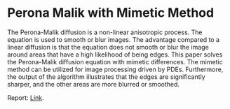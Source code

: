 # Perona Malik with Mimetic Method

The Perona-Malik diffusion is a non-linear anisotropic process. The equation is used to smooth or blur images. The advantage compared to a linear diffusion is that the equation does not smooth or blur the image around areas that have a high likelihood of being edges. This paper solves the Perona-Malik diffusion equation with mimetic differences. The mimetic method can be utilized for image processing driven by PDEs. Furthermore, the output of the algorithm illustrates that the edges are significantly sharper, and the other areas are more blurred or smoothed.

Report: [Link](https://www.csrc.sdsu.edu/research_reports/CSRCR2023-06.pdf).
